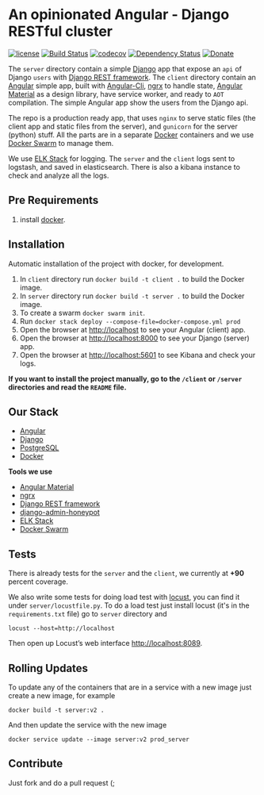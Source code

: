 # An opinionated Angular - Django RESTful cluster

[![license][license-image]][license-url] [![Build Status][travis-image]][travis-url] [![codecov][codecov-image]][codecov-url] [![Dependency Status][dependencyci-image]][dependencyci-url] [![Donate][donate-image]][donate-url]

The `server` directory contain a simple [Django](https://www.djangoproject.com/) app that expose an `api` of Django `users` with [Django REST framework](http://www.django-rest-framework.org/). The `client` directory contain an [Angular](https://angular.io/) simple app, built with [Angular-Cli](https://github.com/angular/angular-cli), [ngrx](https://github.com/ngrx) to handle state, [Angular Material](https://github.com/angular/material2) as a design library, have service worker, and ready to `AOT` compilation. The simple Angular app show the users from the Django api.

The repo is a production ready app, that uses `nginx` to serve static files (the client app and static files from the server), and `gunicorn` for the server (python) stuff. All the parts are in a separate [Docker](https://www.docker.com/) containers and we use [Docker Swarm](https://docs.docker.com/engine/swarm/) to manage them.

We use [ELK Stack](https://www.elastic.co/products) for logging. The `server` and the `client` logs sent to logstash, and saved in elasticsearch. There is also a kibana instance to check and analyze all the logs.

## Pre Requirements

1. install [docker](https://www.docker.com/).

## Installation

Automatic installation of the project with docker, for development.

1. In `client` directory run `docker build -t client .` to build the Docker image.
2. In `server` directory run `docker build -t server .` to build the Docker image.
3. To create a swarm `docker swarm init`.
4. Run `docker stack deploy --compose-file=docker-compose.yml prod`
5. Open the browser at [http://localhost](http://localhost) to see your Angular (client) app.
6. Open the browser at [http://localhost:8000](http://localhost:8000) to see your Django (server) app.
7. Open the browser at [http://localhost:5601](http://localhost:5601) to see Kibana and check your logs.

**If you want to install the project manually, go to the `/client` or `/server` directories and read the `README` file.**

## Our Stack

* [Angular](https://angular.io/)
* [Django](https://www.djangoproject.com/)
* [PostgreSQL](http://www.postgresql.org/)
* [Docker](https://www.docker.com/)

**Tools we use**

  * [Angular Material](https://material.angular.io/)
  * [ngrx](https://github.com/ngrx)
  * [Django REST framework](http://www.django-rest-framework.org/)
  * [django-admin-honeypot](http://django-admin-honeypot.readthedocs.io/en/latest/)
  * [ELK Stack](https://www.elastic.co/products)
  * [Docker Swarm](https://docs.docker.com/engine/swarm/)

## Tests

There is already tests for the `server` and the `client`, we currently at **+90** percent coverage.

We also write some tests for doing load test with [locust](http://locust.io/), you can find it under `server/locustfile.py`. To do a load test just install locust (it's in the `requirements.txt` file) go to `server` directory and

```
locust --host=http://localhost
```

Then open up Locust’s web interface [http://localhost:8089](http://localhost:8089).

## Rolling Updates

To update any of the containers that are in a service with a new image just create a new image, for example

```
docker build -t server:v2 .
```

And then update the service with the new image

```
docker service update --image server:v2 prod_server
```

## Contribute

Just fork and do a pull request (;

[license-image]: https://img.shields.io/badge/license-ISC-blue.svg
[license-url]: https://github.com/nirgn975/Angular-Django-cluster/blob/master/LICENSE
[travis-image]: https://travis-ci.org/nirgn975/Angular-Django-cluster.svg?branch=master
[travis-url]: https://travis-ci.org/nirgn975/Angular-Django-cluster
[codecov-image]: https://codecov.io/gh/nirgn975/Angular-Django-cluster/branch/master/graph/badge.svg
[codecov-url]: https://codecov.io/gh/nirgn975/Angular-Django-cluster
[dependencyci-image]: https://dependencyci.com/github/nirgn975/Angular-Django-cluster/badge
[dependencyci-url]: https://dependencyci.com/github/nirgn975/Angular-Django-cluster
[donate-image]: https://img.shields.io/badge/Donate-PayPal-lightgrey.svg
[donate-url]: https://www.paypal.me/nirgn/2
